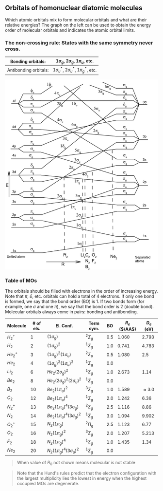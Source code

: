 ## Orbitals of homonuclear diatomic molecules


Which atomic orbitals mix to form molecular orbitals and what are their
relative energies? The graph on the left can be used to obtain the energy order of molecular orbitals and indicates the atomic orbital limits.


### The non-crossing rule: States with the same symmetry never cross.

| Bonding orbitals:     | $1\sigma_g$, $2\sigma_g$, $1\pi_u$, etc.       |
|-----------------------|------------------------------------------------|
| Antibonding orbitals: | $1\sigma_u^*$, $2\sigma_u^*$, $1\pi_g^*$, etc. |

![](images/non-crossing-rule.png)

### Table of MOs



The orbitals should be filled with electrons in the order of increasing energy. 
Note that $\pi$, $\delta$, etc. orbitals can hold a total of 4 electrons. If only 
one bond is formed, we say that the bond order (BO) is 1. If two bonds form (for 
example, one $\sigma$ and one $\pi$), we say that the bond order is 2 (double bond). 
Molecular orbitals always come in pairs: bonding and antibonding.

| Molecule | \# of els. | El. Conf.                        | Term sym.    | BO  | $R_e$ ($\AA$) | $D_e$ (eV)   |
|----------|------------|----------------------------------|--------------|-----|-------------|--------------|
| $H_2^+$  | 1          | $(1\sigma_g)$                    | $^2\Sigma_g$ | 0.5 | 1.060       | 2.793        |
| $H_2$    | 2          | $(1\sigma_g)^2$                  | $^1\Sigma_g$ | 1.0 | 0.741       | 4.783        |
| $He_2^+$ | 3          | $(1\sigma_g)^2(1\sigma_u)$       | $^2\Sigma_u$ | 0.5 | 1.080       | 2.5          |
| $He_2$   | 4          | $(1\sigma_g)^2(1\sigma_u)^2$     | $^1\Sigma_g$ | 0.0 |             |
| $Li_2$   | 6          | $He_2(2\sigma_g)^2$              | $^1\Sigma_g$ | 1.0 | 2.673       | 1.14         |
| $Be_2$   | 8          | $He_2(2\sigma_g)^2(2\sigma_u)^2$ | $^1\Sigma_g$ | 0.0 |             |
| $B_2$    | 10         | $Be_2(1\pi_u)^2$                 | $^3\Sigma_g$ | 1.0 | 1.589       | $\approx 3.0$ |
| $C_2$    | 12         | $Be_2(1\pi_u)^4$                 | $^1\Sigma_g$ | 2.0 | 1.242       | 6.36         |
| $N_2^+$  | 13         | $Be_2(1\pi_u)^4(3\sigma_g)$      | $^2\Sigma_g$ | 2.5 | 1.116       | 8.86         |
| $N_2$    | 14         | $Be_2(1\pi_u)^4(3\sigma_g)^2$    | $^1\Sigma_g$ | 3.0 | 1.094       | 9.902        |
| $O_2^+$  | 15         | $N_2(1\pi_g)$                    | $^2\Pi_g$    | 2.5 | 1.123       | 6.77         |
| $O_2$    | 16         | $N_2(1\pi_g)^2$                  | $^3\Sigma_g$ | 2.0 | 1.207       | 5.213        |
| $F_2$    | 18         | $N_2(1\pi_g)^4$                  | $^1\Sigma_g$ | 1.0 | 1.435       | 1.34         |
| $Ne_2$   | 20         | $N_2(1\pi_g)^4(3\sigma_u)^2$     | $^1\Sigma_g$ | 0.0 |             |

> When value of $R_0$ not shown means molecular is not stable

> Note that the Hund's rules predict that the electron configuration with the
largest multiplicity lies the lowest in energy when the highest occupied
MOs are degenerate.


